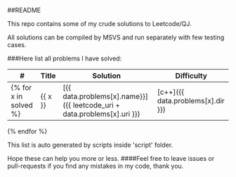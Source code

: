##README

This repo contains some of my crude solutions to Leetcode/QJ.

All solutions can be compiled by MSVS and run separately with few testing cases.

###Here list all problems I have solved:

|  #  | Title | Solution | Difficulty |
| --- | ----- | -------- | ---------- |
{% for x in solved %}| {{ x }} | [{{ data.problems[x].name}}]({{ leetcode_uri + data.problems[x].uri }}) | [c++]({{ data.problems[x].dir }}) | {{ difficulty[data.problems[x].difficulty] }} |
{% endfor %}



This list is auto generated by scripts inside 'script' folder.

Hope these can help you more or less.
####Feel free to leave issues or pull-requests if you find any mistakes in my code, thank you.
